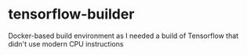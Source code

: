 # tensorflow-builder

Docker-based build environment as I needed a build of Tensorflow that didn't use modern CPU instructions
